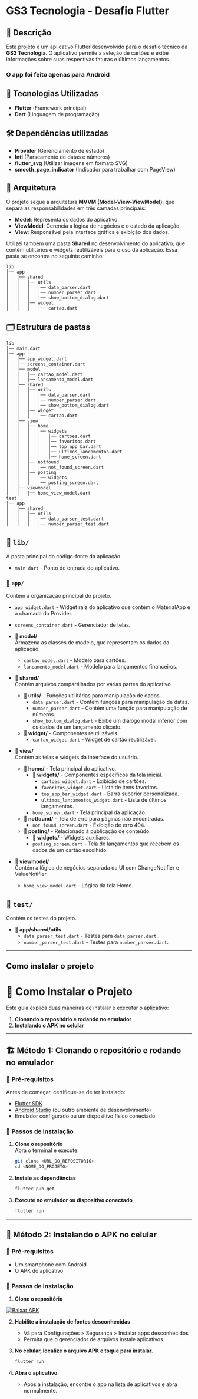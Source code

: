 # GS3 Tecnologia - Desafio Flutter

## 📌 Descrição
Este projeto é um aplicativo Flutter desenvolvido para o desafio técnico da **GS3 Tecnologia**. O aplicativo permite a seleção de cartões e exibe informações sobre suas respectivas faturas e últimos lançamentos.

### O app foi feito apenas para **Android**

## 🚀 Tecnologias Utilizadas
- **Flutter** (Framework principal)  
- **Dart** (Linguagem de programação)  

## 🛠️ Dependências utilizadas
- **Provider** (Gerenciamento de estado)
- **Intl** (Parseamento de datas e números)
- **flutter_svg** (Utilizar imagens em formato SVG)
- **smooth_page_indicator** (Indicador para trabalhar com PageView)

## 🎯 Arquitetura
O projeto segue a arquitetura **MVVM (Model-View-ViewModel)**, que separa as responsabilidades em três camadas principais:  
- **Model**: Representa os dados do aplicativo.  
- **ViewModel**: Gerencia a lógica de negócios e o estado da aplicação.  
- **View**: Responsável pela interface gráfica e exibição dos dados.  

Utilizei também uma pasta **Shared** no desenvolvimento do aplicativo, que contém utilitários e widgets reutilizáveis para o uso da aplicação. Essa pasta se encontra no seguinte caminho:
``` plaintext
lib
│── app
│   │── shared
│   │   │── utils
│   │   │   │── data_parser.dart
│   │   │   │── number_parser.dart
│   │   │   │── show_bottom_dialog.dart
│   │   │── widget
│   │   │   │── cartao.dart
```

## 🗂️ Estrutura de pastas
``` plaintext
lib
│── main.dart
│── app
│   │── app_widget.dart
│   │── screens_container.dart
│   │── model
│   │   │── cartao_model.dart
│   │   │── lancamento_model.dart
│   │── shared
│   │   │── utils
│   │   │   │── data_parser.dart
│   │   │   │── number_parser.dart
│   │   │   │── show_bottom_dialog.dart
│   │   │── widget
│   │   │   │── cartao.dart
│   │── view
│   │   │── home
│   │   │   │── widgets
│   │   │   │   │── cartoes.dart
│   │   │   │   │── favoritos.dart
│   │   │   │   │── top_app_bar.dart
│   │   │   │   │── ultimos_lancamentos.dart
│   │   │   │   │── home_screen.dart
│   │   │── notfound
│   │   │   │── not_found_screen.dart
│   │   │── posting
│   │   │   │── widgets
│   │   │   │── posting_screen.dart
│   │── viewmodel
│   │   │── home_view_model.dart
test
│── app
│   │── shared
│   │   │── utils
│   │   │   │── data_parser_test.dart
│   │   │   │── number_parser_test.dart
```

## 📂 `lib/`
A pasta principal do código-fonte da aplicação.
- `main.dart` - Ponto de entrada do aplicativo.

### 📁 `app/`
Contém a organização principal do projeto.
- `app_widget.dart` - Widget raiz do aplicativo que contém o MaterialApp e a chamada do Provider.  
- `screens_container.dart` - Gerenciador de telas.  
- **📂 model/**  
  Armazena as classes de modelo, que representam os dados da aplicação.  
  - `cartao_model.dart` - Modelo para cartões.  
  - `lancamento_model.dart` - Modelo para lançamentos financeiros.  

- **📂 shared/**  
  Contém arquivos compartilhados por várias partes do aplicativo.  
  - **📂 utils/** - Funções utilitárias para manipulação de dados.  
    - `data_parser.dart` - Contém funções para manipulação de datas.  
    - `number_parser.dart` - Contém uma função para manipulação de números.  
    - `show_bottom_dialog.dart` - Exibe um diálogo modal inferior com os dados de um lançamento clicado.  
  - **📂 widget/** - Componentes reutilizáveis.  
    - `cartao_widget.dart` - Widget de cartão reutilizável.  

- **📂 view/**  
  Contém as telas e widgets da interface do usuário.  
  - **📂 home/** - Tela principal do aplicativo.  
    - **📂 widgets/** - Componentes específicos da tela inicial.  
      - `cartoes_widget.dart` - Exibição de cartões.  
      - `favoritos_widget.dart` - Lista de itens favoritos.  
      - `top_app_bar_widget.dart` - Barra superior personalizada.  
      - `ultimos_lancamentos_widget.dart` - Lista de últimos lançamentos.  
    - `home_screen.dart` - Tela principal da aplicação.  
  - **📂 notfound/** - Tela de erro para páginas não encontradas.  
    - `not_found_screen.dart` - Exibição de erro 404.  
  - **📂 posting/** - Relacionado à publicação de conteúdo.  
    - **📂 widgets/** - Widgets auxiliares.  
    - `posting_screen.dart` - Tela de lançamentos que recebem os dados de um cartão escolhido.  

- **📂 viewmodel/**  
  Contém a lógica de negócios separada da UI com ChangeNotifier e ValueNotifier.  
  - `home_view_model.dart` - Lógica da tela Home.  

## 📂 `test/`
Contém os testes do projeto.

- **📂 app/shared/utils**  
  - `data_parser_test.dart` - Testes para `data_parser.dart`.  
  - `number_parser_test.dart` - Testes para `number_parser.dart`.  

---

## Como instalar o projeto

# 🚩 Como Instalar o Projeto  

Este guia explica duas maneiras de instalar e executar o aplicativo:  

1. **Clonando o repositório e rodando no emulador**  
2. **Instalando o APK no celular**  

---

## 🏗️ Método 1: Clonando o repositório e rodando no emulador  

### 📌 **Pré-requisitos**  
Antes de começar, certifique-se de ter instalado:  
- [Flutter SDK](https://docs.flutter.dev/get-started/install)  
- [Android Studio](https://developer.android.com/studio) (ou outro ambiente de desenvolvimento)  
- Emulador configurado ou um dispositivo físico conectado  

### 🔧 **Passos de instalação**  
1. **Clone o repositório**  
   Abra o terminal e execute:  
   ```sh
   git clone <URL_DO_REPOSITORIO>
   cd <NOME_DO_PROJETO>
   ```

2. **Instale as dependências**  
    ```sh
    flutter pub get
    ```

3. **Execute no emulador ou dispositivo conectado**  
    ```sh
    flutter run
    ```
---

## 📱 Método 2: Instalando o APK no celular
### 📌 **Pré-requisitos**   
- Um smartphone com Android 
- O APK do aplicativo

### 🔧 Passos de instalação
1. **Clone o repositório**  
<a href="https://github.com/BerPGR/gs3-teste-flutter/tree/master/generated/app-release.apk" download>
    <img src="https://img.shields.io/badge/Baixar%20APK-Download-blue?style=for-the-badge" alt="Baixar APK">
</a>

2. **Habilite a instalação de fontes desconhecidas**  
   - Vá para Configurações > Segurança > Instalar apps desconhecidos
   - Permita que o gerenciador de arquivos instale aplicativos.

3. **No celular, localize o arquivo APK e toque para instalar.**  
    ```sh
    flutter run
    ```

4. **Abra o aplicativo**.
    - Após a instalação, encontre o app na lista de aplicativos e abra normalmente.
